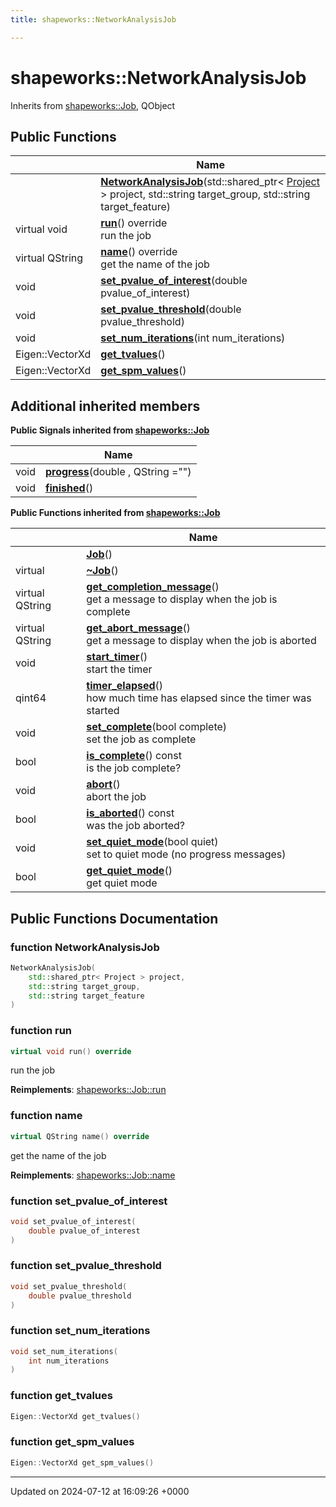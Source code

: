 ```yaml
---
title: shapeworks::NetworkAnalysisJob

---
```


# shapeworks::NetworkAnalysisJob





Inherits from [shapeworks::Job](../Classes/classshapeworks_1_1Job.md), QObject

## Public Functions

|                | Name           |
| -------------- | -------------- |
| | **[NetworkAnalysisJob](../Classes/classshapeworks_1_1NetworkAnalysisJob.md#function-networkanalysisjob)**(std::shared_ptr< [Project](../Classes/classshapeworks_1_1Project.md) > project, std::string target_group, std::string target_feature) |
| virtual void | **[run](../Classes/classshapeworks_1_1NetworkAnalysisJob.md#function-run)**() override<br>run the job  |
| virtual QString | **[name](../Classes/classshapeworks_1_1NetworkAnalysisJob.md#function-name)**() override<br>get the name of the job  |
| void | **[set_pvalue_of_interest](../Classes/classshapeworks_1_1NetworkAnalysisJob.md#function-set-pvalue-of-interest)**(double pvalue_of_interest) |
| void | **[set_pvalue_threshold](../Classes/classshapeworks_1_1NetworkAnalysisJob.md#function-set-pvalue-threshold)**(double pvalue_threshold) |
| void | **[set_num_iterations](../Classes/classshapeworks_1_1NetworkAnalysisJob.md#function-set-num-iterations)**(int num_iterations) |
| Eigen::VectorXd | **[get_tvalues](../Classes/classshapeworks_1_1NetworkAnalysisJob.md#function-get-tvalues)**() |
| Eigen::VectorXd | **[get_spm_values](../Classes/classshapeworks_1_1NetworkAnalysisJob.md#function-get-spm-values)**() |

## Additional inherited members

**Public Signals inherited from [shapeworks::Job](../Classes/classshapeworks_1_1Job.md)**

|                | Name           |
| -------------- | -------------- |
| void | **[progress](../Classes/classshapeworks_1_1Job.md#signal-progress)**(double , QString  ="") |
| void | **[finished](../Classes/classshapeworks_1_1Job.md#signal-finished)**() |

**Public Functions inherited from [shapeworks::Job](../Classes/classshapeworks_1_1Job.md)**

|                | Name           |
| -------------- | -------------- |
| | **[Job](../Classes/classshapeworks_1_1Job.md#function-job)**() |
| virtual | **[~Job](../Classes/classshapeworks_1_1Job.md#function-~job)**() |
| virtual QString | **[get_completion_message](../Classes/classshapeworks_1_1Job.md#function-get-completion-message)**()<br>get a message to display when the job is complete  |
| virtual QString | **[get_abort_message](../Classes/classshapeworks_1_1Job.md#function-get-abort-message)**()<br>get a message to display when the job is aborted  |
| void | **[start_timer](../Classes/classshapeworks_1_1Job.md#function-start-timer)**()<br>start the timer  |
| qint64 | **[timer_elapsed](../Classes/classshapeworks_1_1Job.md#function-timer-elapsed)**()<br>how much time has elapsed since the timer was started  |
| void | **[set_complete](../Classes/classshapeworks_1_1Job.md#function-set-complete)**(bool complete)<br>set the job as complete  |
| bool | **[is_complete](../Classes/classshapeworks_1_1Job.md#function-is-complete)**() const<br>is the job complete?  |
| void | **[abort](../Classes/classshapeworks_1_1Job.md#function-abort)**()<br>abort the job  |
| bool | **[is_aborted](../Classes/classshapeworks_1_1Job.md#function-is-aborted)**() const<br>was the job aborted?  |
| void | **[set_quiet_mode](../Classes/classshapeworks_1_1Job.md#function-set-quiet-mode)**(bool quiet)<br>set to quiet mode (no progress messages)  |
| bool | **[get_quiet_mode](../Classes/classshapeworks_1_1Job.md#function-get-quiet-mode)**()<br>get quiet mode  |


## Public Functions Documentation

### function NetworkAnalysisJob

```cpp
NetworkAnalysisJob(
    std::shared_ptr< Project > project,
    std::string target_group,
    std::string target_feature
)
```


### function run

```cpp
virtual void run() override
```

run the job 

**Reimplements**: [shapeworks::Job::run](../Classes/classshapeworks_1_1Job.md#function-run)


### function name

```cpp
virtual QString name() override
```

get the name of the job 

**Reimplements**: [shapeworks::Job::name](../Classes/classshapeworks_1_1Job.md#function-name)


### function set_pvalue_of_interest

```cpp
void set_pvalue_of_interest(
    double pvalue_of_interest
)
```


### function set_pvalue_threshold

```cpp
void set_pvalue_threshold(
    double pvalue_threshold
)
```


### function set_num_iterations

```cpp
void set_num_iterations(
    int num_iterations
)
```


### function get_tvalues

```cpp
Eigen::VectorXd get_tvalues()
```


### function get_spm_values

```cpp
Eigen::VectorXd get_spm_values()
```


-------------------------------

Updated on 2024-07-12 at 16:09:26 +0000